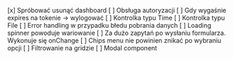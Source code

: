 [x] Spróbować usunąć dashboard
[ ] Obsługa autoryzacji
[ ] Gdy wygaśnie expires na tokenie -> wylogować
[ ] Kontrolka typu Time
[ ] Kontrolka typu File
[ ] Error handling w przypadku błedu pobrania danych
[ ] Loading spinner powoduje wariowanie
[ ] Za dużo zapytań po wysłaniu formularza. Wykonuje się onChange
[ ] Chips menu nie powinien znikać po wybraniu opcji
[ ] Filtrowanie na gridzie
[ ] Modal component
